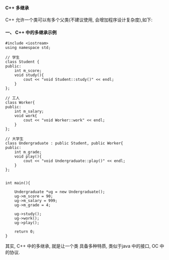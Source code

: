 ####  C++ 多继承

C++  允许一个类可以有多个父类(不建议使用, 会增加程序设计复杂度),如下:


#### 一、 C++ 中的多继承示例
```
#include <iostream>
using namespace std;

// 学生
class Student {
public:
    int m_score;
    void study(){
        cout << "void Student::study()" << endl;
    }  
};

// 工人
class Worker{
public:
    int m_salary;
    void work{
        cout << "void Worker::work" << endl;
    }
};

// 大学生
class Undergraduate : public Student, public Worker{
public:
    int m_grade;
    void play(){
        cout << "void Undergraduate::play()" << endl;
    }
};


int main(){
    
    Undergraduate *ug = new Undergraduate();
    ug->m_score = 90;
    ug->m_salary = 999;
    ug->m_grade = 4;
    
    ug->study();
    ug->work();
    ug->play();
    
    return 0;
}

```
其实, C++ 中的多继承, 就是让一个类 具备多种特质, 类似于java 中的接口, OC 中的协议.

